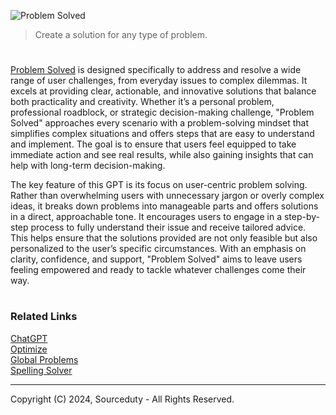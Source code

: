 ![Problem Solved](https://github.com/user-attachments/assets/6dec6f8d-c6b3-4c47-8902-302a21d9f1ec)

> Create a solution for any type of problem.
#

[Problem Solved](https://chatgpt.com/g/g-7ypa2QpAd-problem-solved) is designed specifically to address and resolve a wide range of user challenges, from everyday issues to complex dilemmas. It excels at providing clear, actionable, and innovative solutions that balance both practicality and creativity. Whether it’s a personal problem, professional roadblock, or strategic decision-making challenge, "Problem Solved" approaches every scenario with a problem-solving mindset that simplifies complex situations and offers steps that are easy to understand and implement. The goal is to ensure that users feel equipped to take immediate action and see real results, while also gaining insights that can help with long-term decision-making.

The key feature of this GPT is its focus on user-centric problem solving. Rather than overwhelming users with unnecessary jargon or overly complex ideas, it breaks down problems into manageable parts and offers solutions in a direct, approachable tone. It encourages users to engage in a step-by-step process to fully understand their issue and receive tailored advice. This helps ensure that the solutions provided are not only feasible but also personalized to the user’s specific circumstances. With an emphasis on clarity, confidence, and support, "Problem Solved" aims to leave users feeling empowered and ready to tackle whatever challenges come their way. 

#
### Related Links

[ChatGPT](https://github.com/sourceduty/ChatGPT)
<br>
[Optimize](https://github.com/sourceduty/Optimize)
<br>
[Global Problems](https://github.com/sourceduty/Global_Problems)
<br>
[Spelling Solver](https://github.com/sourceduty/Spelling_Solver)

***
Copyright (C) 2024, Sourceduty - All Rights Reserved.
